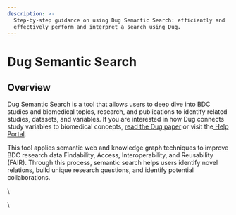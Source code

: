 ```yaml
---
description: >-
  Step-by-step guidance on using Dug Semantic Search: efficiently and
  effectively perform and interpret a search using Dug.
---
```


# Dug Semantic Search

## Overview

Dug Semantic Search is a tool that allows users to deep dive into BDC studies and biomedical topics, research, and publications to identify related studies, datasets, and variables. If you are interested in how Dug connects study variables to biomedical concepts, [read the Dug paper](https://academic.oup.com/bioinformatics/article/38/12/3252/6571145) or visit the[ Help Portal](http://bit.ly/HEALSemanticSearch_Help).

This tool applies semantic web and knowledge graph techniques to improve BDC research data Findability, Access, Interoperability, and Reusability (FAIR). Through this process, semantic search helps users identify novel relations, build unique research questions, and identify potential collaborations.

\


\

